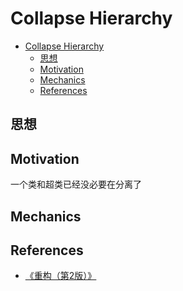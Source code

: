# Collapse Hierarchy

<!-- TOC -->

- [Collapse Hierarchy](#collapse-hierarchy)
    - [思想](#思想)
    - [Motivation](#motivation)
    - [Mechanics](#mechanics)
    - [References](#references)

<!-- /TOC -->


## 思想


## Motivation
一个类和超类已经没必要在分离了


## Mechanics


## References
* [《重构（第2版）》](https://book.douban.com/subject/33400354/)
